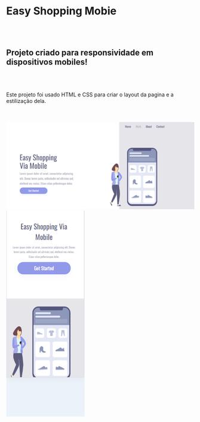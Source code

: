 <h1>Easy Shopping Mobie</h1>
<br> 
<br>
<h2>Projeto criado para responsividade em dispositivos mobiles!</h2>
<br>
<br>
<p>Este projeto foi usado HTML e CSS para criar o layout da pagina e a estilização dela.</p>
<br>
<br>
<img src="https://github.com/Guilherme-Lima-Web/Easy-Via-Mobile/blob/main/img/desktop.png?raw=true">
<img src="https://github.com/Guilherme-Lima-Web/Easy-Via-Mobile/blob/main/img/mobile.png?raw=true">
